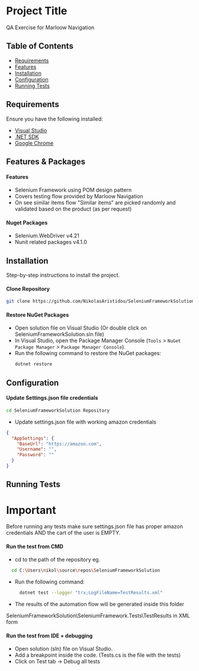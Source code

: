 # Project Title

QA Exercise for Marloow Navigation

## Table of Contents

- [Requirements](#requirements)
- [Features](#features)
- [Installation](#installation)
- [Configuration](#configuration)
- [Running Tests](#tests)

## Requirements

Ensure you have the following installed:
- [Visual Studio](https://visualstudio.microsoft.com/downloads/)
- [.NET SDK](https://dotnet.microsoft.com/download)
- [Google Chrome](https://www.google.com/chrome/)



## Features & Packages

#### Features

- Selenium Framework using POM design pattern
- Covers testing flow provided by Marloow Navigation
- On see similar items flow "Similar items" are picked randomly and validated based on the product (as per request)

#### Nuget Packages

- Selenium.WebDriver v4.21
- Nunit related packages v4.1.0
## Installation

Step-by-step instructions to install the project.

#### Clone Repository
```bash
git clone https://github.com/NikolasAristidou/SeleniumFrameworkSolution.git
```

#### Restore NuGet Packages
   - Open solution file on Visual Studio (Or double click on SeleniumFrameworkSolution.sln file) 
   - In Visual Studio, open the Package Manager Console (`Tools` > `NuGet Package Manager` > `Package Manager Console`).
   - Run the following command to restore the NuGet packages:
     ```sh
     dotnet restore
     ```

## Configuration

#### Update Settings.json file credentials

```Bash
cd SeleniumFrameworkSolution Repository
```
- Update settings.json file with working amazon credentials
```Json
{
  "AppSettings": {
    "BaseUrl": "https://amazon.com",
    "Username": "",
    "Password": ""
  }
}
```

## Running Tests

# Important

Before running any tests make sure settings.json file has proper amazon credentials AND the cart of the user is EMPTY.

#### Run the test from CMD

- cd to the path of the repository eg.

```Bash
  cd C:\Users\nikol\source\repos\SeleniumFrameworkSolution
```

- Run the following command: 

```sh
     dotnet test --logger "trx;LogFileName=TestResults.xml"
```

- The results of the automation flow will be generated inside this folder 

SeleniumFrameworkSolution\SeleniumFramework.Tests\TestResults in XML form

#### Run the test from IDE + debugging

- Open solution (sln) file on Visual Studio.
- Add a breakpoint inside the code. (Tests.cs is the file with the tests)
- Click on Test tab -> Debug all tests


